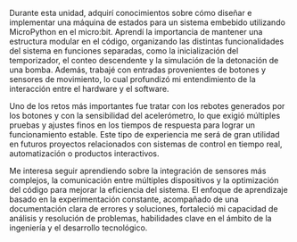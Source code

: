 Durante esta unidad, adquirí conocimientos sobre cómo diseñar e implementar una máquina de estados para un sistema embebido utilizando MicroPython en el micro:bit. Aprendí la importancia de mantener una estructura modular en el código, organizando las distintas funcionalidades del sistema en funciones separadas, como la inicialización del temporizador, el conteo descendente y la simulación de la detonación de una bomba. Además, trabajé con entradas provenientes de botones y sensores de movimiento, lo cual profundizó mi entendimiento de la interacción entre el hardware y el software.

Uno de los retos más importantes fue tratar con los rebotes generados por los botones y con la sensibilidad del acelerómetro, lo que exigió múltiples pruebas y ajustes finos en los tiempos de respuesta para lograr un funcionamiento estable. Este tipo de experiencia me será de gran utilidad en futuros proyectos relacionados con sistemas de control en tiempo real, automatización o productos interactivos.

Me interesa seguir aprendiendo sobre la integración de sensores más complejos, la comunicación entre múltiples dispositivos y la optimización del código para mejorar la eficiencia del sistema. El enfoque de aprendizaje basado en la experimentación constante, acompañado de una documentación clara de errores y soluciones, fortaleció mi capacidad de análisis y resolución de problemas, habilidades clave en el ámbito de la ingeniería y el desarrollo tecnológico.
